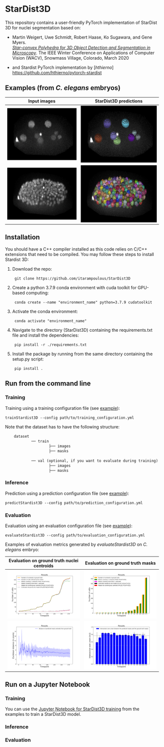 # StarDist3D
This repository contains a user-friendly PyTorch implementation of StarDist 3D for nuclei segmentation based on:

- Martin Weigert, Uwe Schmidt, Robert Haase, Ko Sugawara, and Gene Myers.  
[*Star-convex Polyhedra for 3D Object Detection and Segmentation in Microscopy*](http://openaccess.thecvf.com/content_WACV_2020/papers/Weigert_Star-convex_Polyhedra_for_3D_Object_Detection_and_Segmentation_in_Microscopy_WACV_2020_paper.pdf). The IEEE Winter Conference on Applications of Computer Vision (WACV), Snowmass Village, Colorado, March 2020

- and Stardist PyTorch implementation by [*hthierno*] https://github.com/hthierno/pytorch-stardist

## Examples (from <em> C. elegans </em> embryos)

| Input images | StarDist3D predictions |
| ------- | ------- |
| ![Input image 1](./examples/predictions/Input_image_t22.png) | ![Prediction 1](./examples/predictions/Prediction_t22.png) |
| ![Input image 2](./examples/predictions/Input_image_t168.png) | ![Prediction 2](./examples/predictions/Prediction_t168.png) |


## Installation

You should have a C++ compiler installed as this code relies on C/C++ extensions that need to be compiled. You may follow these steps to install Stardist 3D:

1. Download the repo:

        git clone https://github.com/itarampoulous/StarDist3D

2. Create a python 3.7.9 conda environment with cuda toolkit for GPU-based computing:

        conda create --name "environment_name" python=3.7.9 cudatoolkit

3. Activate the conda environment:

        conda activate "environment_name"

4. Navigate to the directory (StarDist3D) containing the requirements.txt file and install the dependencies:

        pip install -r ./requirements.txt

5. Install the package by running from the same directory containing the setup.py script:

        pip install .

## Run from the command line

### Training
Training using a training configuration file (see [example](./examples/configurations/train_Stadist3D_config.yml)):

    trainStardist3D --config path/to/training_configuration.yml

Note that the dataset has to have the following structure:

        dataset
                ── train
                        ├── images
                        ├── masks

                ── val (optional, if you want to evaluate during training)
                        ├── images
                        ├── masks

### Inference
Prediction using a prediction configuration file (see [example](./examples/configurations/predict_Stardist3D_config.yml)):

    predictStardist3D --config path/to/prediction_configuration.yml

### Evaluation
Evaluation using an evaluation configuration file (see [example](./examples/configurations/evaluate_Stardist3D_config.yml)):

    evaluateStardist3D --config path/to/evaluation_configuration.yml

Examples of evaluation metrics generated by *evaluateStardist3D* on <em> C. elegans </em> embryo:

| Evaluation on ground truth nuclei centroids | Evaluation on ground truth masks |
| ------- | ------- |
| ![Evaluation centroidsGT 1](./examples/evaluation_metrics/summary_metrics_on_centroidsGT.png) | ![Evaluation masksGT 1](./examples/evaluation_metrics/summary_metrics_masksGT.png) |
| ![Evaluation centroidsGT 2](./examples/evaluation_metrics/summary_metrics_on_centroidsGT_Euclideandistance.png) | ![Evaluation masksGT 2](./examples/evaluation_metrics/summary_metrics_masksGT_IoU.png) |

## Run on a Jupyter Notebook

### Training
You can use the [Jupyter Notebook for StarDist3D training](./examples/notebooks/trainStarDist3D.ipynb) from the examples to train a StarDist3D model.

### Inference


### Evaluation